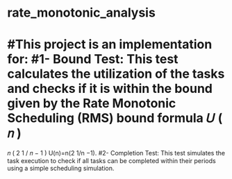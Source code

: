 # rate_monotonic_analysis
#This project is an implementation for:
#1- Bound Test: This test calculates the utilization of the tasks and checks if it is within the bound given by the Rate Monotonic Scheduling (RMS) bound formula 
𝑈
(
𝑛
)
=
𝑛
(
2
1
/
𝑛
−
1
)
U(n)=n(2 
1/n
 −1).
#2- Completion Test: This test simulates the task execution to check if all tasks can be completed within their periods using a simple scheduling simulation.